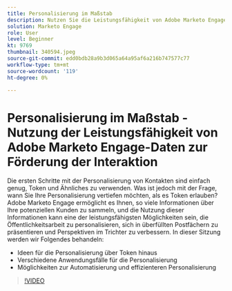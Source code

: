 ```yaml
---
title: Personalisierung im Maßstab
description: Nutzen Sie die Leistungsfähigkeit von Adobe Marketo Engage, personalisieren Sie über Token hinaus.
solution: Marketo Engage
role: User
level: Beginner
kt: 9769
thumbnail: 340594.jpeg
source-git-commit: edd0bdb28a9b3d065a64a95af6a216b747577c77
workflow-type: tm+mt
source-wordcount: '119'
ht-degree: 0%

---
```


# Personalisierung im Maßstab - Nutzung der Leistungsfähigkeit von Adobe Marketo Engage-Daten zur Förderung der Interaktion

Die ersten Schritte mit der Personalisierung von Kontakten sind einfach genug, Token und Ähnliches zu verwenden. Was ist jedoch mit der Frage, wann Sie Ihre Personalisierung vertiefen möchten, als es Token erlauben? Adobe Marketo Engage ermöglicht es Ihnen, so viele Informationen über Ihre potenziellen Kunden zu sammeln, und die Nutzung dieser Informationen kann eine der leistungsfähigsten Möglichkeiten sein, die Öffentlichkeitsarbeit zu personalisieren, sich in überfüllten Postfächern zu präsentieren und Perspektiven im Trichter zu verbessern. In dieser Sitzung werden wir Folgendes behandeln:

* Ideen für die Personalisierung über Token hinaus
* Verschiedene Anwendungsfälle für die Personalisierung
* Möglichkeiten zur Automatisierung und effizienteren Personalisierung

>[!VIDEO](https://video.tv.adobe.com/v/340594/?quality=12&learn=on)

